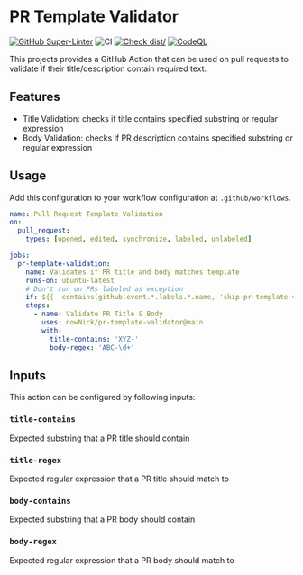 # PR Template Validator

[![GitHub Super-Linter](https://github.com/actions/typescript-action/actions/workflows/linter.yml/badge.svg)](https://github.com/super-linter/super-linter)
![CI](https://github.com/actions/typescript-action/actions/workflows/ci.yml/badge.svg)
[![Check dist/](https://github.com/actions/typescript-action/actions/workflows/check-dist.yml/badge.svg)](https://github.com/actions/typescript-action/actions/workflows/check-dist.yml)
[![CodeQL](https://github.com/actions/typescript-action/actions/workflows/codeql-analysis.yml/badge.svg)](https://github.com/actions/typescript-action/actions/workflows/codeql-analysis.yml)

This projects provides a GitHub Action that can be used on pull requests to validate if their title/description contain
required text.

## Features

- Title Validation: checks if title contains specified substring or regular expression
- Body Validation: checks if PR description contains specified substring or regular expression

## Usage

Add this configuration to your workflow configuration at `.github/workflows`.

```yaml
name: Pull Request Template Validation
on:
  pull_request:
    types: [opened, edited, synchronize, labeled, unlabeled]

jobs:
  pr-template-validation:
    name: Validates if PR title and body matches template
    runs-on: ubuntu-latest
    # Don't run on PRs labeled as exception
    if: ${{ !contains(github.event.*.labels.*.name, 'skip-pr-template-validation') }}
    steps:
      - name: Validate PR Title & Body
        uses: nowNick/pr-template-validator@main
        with:
          title-contains: 'XYZ-'
          body-regex: 'ABC-\d+'
```

## Inputs

This action can be configured by following inputs:

### `title-contains`

Expected substring that a PR title should contain

### `title-regex`

Expected regular expression that a PR title should match to

### `body-contains`

Expected substring that a PR body should contain

### `body-regex`

Expected regular expression that a PR body should match to
